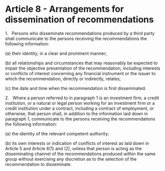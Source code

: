 # Article 8 - Arrangements for dissemination of recommendations


1.   Persons who disseminate recommendations produced by a third party shall communicate to the persons receiving the recommendations the following information:

(a) their identity, in a clear and prominent manner;

(b) all relationships and circumstances that may reasonably be expected to impair the objective presentation of the recommendation, including interests or conflicts of interest concerning any financial instrument or the issuer to which the recommendation, directly or indirectly, relates;

(c) the date and time when the recommendation is first disseminated.

2.   Where a person referred to in paragraph 1 is an investment firm, a credit institution, or a natural or legal person working for an investment firm or a credit institution under a contract, including a contract of employment, or otherwise, that person shall, in addition to the information laid down in paragraph 1, communicate to the persons receiving the recommendations the following information:

(a) the identity of the relevant competent authority;

(b) its own interests or indication of conflicts of interest as laid down in Article 5 and Article 6(1) and (2), unless that person is acting as the disseminating channel of the recommendations produced within the same group without exercising any discretion as to the selection of the recommendation to disseminate.
